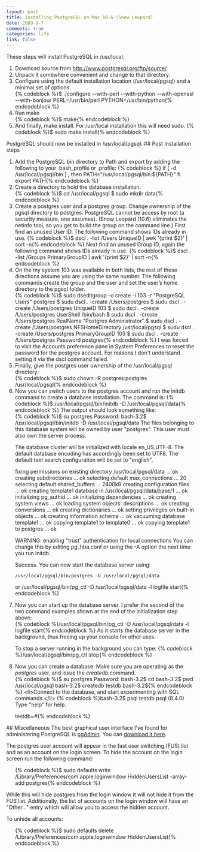 ```yaml
--- 
layout: post
title: Installing PostgreSQL on Mac 10.6 (Snow Leopard)
date: 2009-9-7
comments: true
categories: life
link: false
---
```

These steps will install PostgreSQL in /usr/local.
<ol>
	<li>Download source from <a title="PostgreSQL source" href="http://www.postgresql.org/ftp/source/">http://www.postgresql.org/ftp/source/</a></li>
	<li>Unpack it somewhere convenient and change to that directory.</li>
	<li>Configure using the default installation location (/usr/local/pgsql) and a minimal set of options.</li>
{% codeblock %}$ ./configure --with-perl --with-python --with-openssl --with-bonjour PERL=/usr/bin/perl PYTHON=/usr/bin/python{% endcodeblock %}
	<li>Run make</li>
{% codeblock %}$ make{% endcodeblock %}
	<li>And finally, make install. For /usr/local installation this will need sudo.
{% codeblock %}$ sudo make install{% endcodeblock %}
</li>
</ol>
PostgreSQL should now be installed in /usr/local/pgsql.
## Post Installation steps
<ol>
	<li>Add the PostgreSQL bin directory to Path and export by adding the following to your .bash_profile or .profile:
{% codeblock %} if [ -d /usr/local/pgsql/bin ] ; then
     PATH="/usr/local/pgsql/bin:${PATH}"
fi
export PATH{% endcodeblock %}
</li>
	<li>Create a directory to hold the database installation.</li>
{% codeblock %}$ cd /usr/local/pgsql
$ sudo mkdir data{% endcodeblock %}
	<li>Create a postgres user and a postgres group. Change ownership of the pgsql directory to postgres. PostgreSQL cannot be access by root (a security measure, one assumes). (Snow Leopard (10.6) eliminates the netinfo tool, so you get to build the group on the command line.)
First find an unused User ID. The following command shows IDs already in use.
{% codeblock %}$ dscl . -list /Users UniqueID | awk '{print $2}' | sort -n{% endcodeblock %}
Next find an unused Group ID, again the following command shows IDs already in use.
{% codeblock %}$ dscl . -list /Groups PrimaryGroupID | awk '{print $2}' | sort -n{% endcodeblock %}
</li>
	<li>On the my system 103 was available in both lists, the rest of these directions assume you are using the same number. The following commands create the group and the user and set the user’s home directory to the pgsql folder.</li>
{% codeblock %}$ sudo dseditgroup -o create -i 103 -r "PostgreSQL Users" postgres
$ sudu dscl . -create /Users/postgres
$ sudu dscl . -create /Users/postgres UniqueID 103
$ sudu dscl . -create /Users/postgres UserShell /bin/bash
$ sudu dscl . -create /Users/postgres RealName "Postgres Administrator"
$ sudu dscl . -create /Users/postgres NFSHomeDirectory /usr/local/pgsql
$ sudu dscl . -create /Users/postgres PrimaryGroupID 103
$ sudu dscl . -create /Users/postgres Password postgres{% endcodeblock %}
I was forced to visit the Accounts preference pane in System Preferences to reset the password for the postgres account. For reasons I don't understand setting it via the dscl command failed.
	<li>Finally, give the postgres user ownership of the /usr/local/pgsql directory:</li>
{% codeblock %}$ sudo chown -R postgres:postgres /usr/local/pgsql{% endcodeblock %}
	<li>Now you can switch users to the postgres account and run the initdb command to create a database installation. The command is:
{% codeblock %}$ /usr/local/pgsql/bin/initdb -D /usr/local/pgsql/data{% endcodeblock %}
The output should look something like:</li>
{% codeblock %}$ su postgres
Password:
bash-3.2$ /usr/local/pgsql/bin/initdb -D /usr/local/pgsql/data
The files belonging to this database system will be owned by user "postgres".
This user must also own the server process.

The database cluster will be initialized with locale en_US.UTF-8.
The default database encoding has accordingly been set to UTF8.
The default text search configuration will be set to "english".

fixing permissions on existing directory /usr/local/pgsql/data ... ok
creating subdirectories ... ok
selecting default max_connections ... 20
selecting default shared_buffers ... 2400kB
creating configuration files ... ok
creating template1 database in /usr/local/pgsql/data/base/1 ... ok
initializing pg_authid ... ok
initializing dependencies ... ok
creating system views ... ok
loading system objects' descriptions ... ok
creating conversions ... ok
creating dictionaries ... ok
setting privileges on built-in objects ... ok
creating information schema ... ok
vacuuming database template1 ... ok
copying template1 to template0 ... ok
copying template1 to postgres ... ok

WARNING: enabling "trust" authentication for local connections
You can change this by editing pg_hba.conf or using the -A option the
next time you run initdb.

Success. You can now start the database server using:

    /usr/local/pgsql/bin/postgres -D /usr/local/pgsql/data
or
    /usr/local/pgsql/bin/pg_ctl -D /usr/local/pgsql/data -l logfile start{% endcodeblock %}
	<li>Now you can start up the database server. I prefer the second of the two command examples shown at the end of the initialization step above:</li>
{% codeblock %}/usr/local/pgsql/bin/pg_ctl -D /usr/local/pgsql/data -l logfile start{% endcodeblock %}
As it starts the database server in the background, thus freeing up your console for other uses.

To stop a server running in the background you can type:
{% codeblock %}/usr/local/pgsql/bin/pg_ctl stop{% endcodeblock %}
	<li>Now you can create a database. Make sure you are operating as the *postgres* user, and issue the _createdb_ command.</li>
{% codeblock %}$ su postgres
Password:
bash-3.2$ cd
bash-3.2$ pwd
/usr/local/pgsql
bash-3.2$ createdb testdb
bash-3.2${% endcodeblock %}
	<li>Connect to the database, and start experimenting with SQL commands.</li>
{% codeblock %}bash-3.2$ psql testdb
psql (8.4.0)
Type "help" for help.

testdb=#{% endcodeblock %}
</ol>
## Miscellaneous
The best graphical user interface I've found for administering PostgreSQL is <a title="pgAdmin" href="http://www.pgadmin.org/" target="_blank">pgAdmin</a>. You can <a title="pgAdmin download" href="http://www.pgadmin.org/download/macosx.php" target="_blank">download it here</a>.

The postgres user account will appear in the fast user switching (FUS) list and as an account on the login screen. To hide the account on the login screen run the following command:
<ol>
{% codeblock %}$ sudo defaults write /Library/Preferences/com.apple.loginwindow HiddenUsersList -array-add postgres{% endcodeblock %}
</ol>
While this will hide postgres from the login window it will not hide it from the FUS list. Additionally, the list of accounts on the login window will have an "Other..." entry which will allow you to access the hidden account.

To unhide all accounts:
<ol>
{% codeblock %}$ sudo defaults delete /Library/Preferences/com.apple.loginwindow HiddenUsersList{% endcodeblock %}
</ol>
